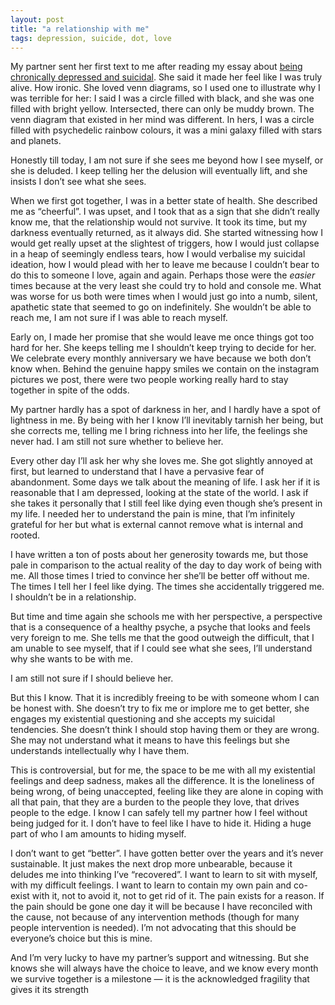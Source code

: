```yaml
---
layout: post
title: "a relationship with me"
tags: depression, suicide, dot, love
---
```


My partner sent her first text to me after reading my essay about [being chronically depressed and suicidal](https://medium.com/change-i-want-to-see/on-being-chronically-depressed-and-suicidal-8045e750e86a). She said it made her feel like I was truly alive. How ironic. She loved venn diagrams, so I used one to illustrate why I was terrible for her: I said I was a circle filled with black, and she was one filled with bright yellow. Intersected, there can only be muddy brown. The venn diagram that existed in her mind was different. In hers, I was a circle filled with psychedelic rainbow colours, it was a mini galaxy filled with stars and planets.

Honestly till today, I am not sure if she sees me beyond how I see myself, or she is deluded. I keep telling her the delusion will eventually lift, and she insists I don’t see what she sees. 

When we first got together, I was in a better state of health. She described me as “cheerful”. I was upset, and I took that as a sign that she didn’t really know me, that the relationship would not survive. It took its time, but my darkness eventually returned, as it always did. She started witnessing how I would get really upset at the slightest of triggers, how I would just collapse in a heap of seemingly endless tears, how I would verbalise my suicidal ideation, how I would plead with her to leave me because I couldn’t bear to do this to someone I love, again and again. Perhaps those were the _easier_ times because at the very least she could try to hold and console me. What was worse for us both were times when I would just go into a numb, silent, apathetic state that seemed to go on indefinitely. She wouldn’t be able to reach me, I am not sure if I was able to reach myself.

Early on, I made her promise that she would leave me once things got too hard for her. She keeps telling me I shouldn’t keep trying to decide for her. We celebrate every monthly anniversary we have because we both don’t know when. Behind the genuine happy smiles we contain on the instagram pictures we post, there were two people working really hard to stay together in spite of the odds.

My partner hardly has a spot of darkness in her, and I hardly have a spot of lightness in me. By being with her I know I’ll inevitably tarnish her being, but she corrects me, telling me I bring richness into her life, the feelings she never had. I am still not sure whether to believe her.

Every other day I’ll ask her why she loves me. She got slightly annoyed at first, but learned to understand that I have a pervasive fear of abandonment. Some days we talk about the meaning of life. I ask her if it is reasonable that I am depressed, looking at the state of the world. I ask if she takes it personally that I still feel like dying even though she’s present in my life. I needed her to understand the pain is mine, that I’m infinitely grateful for her but what is external cannot remove what is internal and rooted.

I have written a ton of posts about her generosity towards me, but those pale in comparison to the actual reality of the day to day work of being with me. All those times I tried to convince her she’ll be better off without me. The times I tell her I feel like dying. The times she accidentally triggered me. I shouldn’t be in a relationship.

But time and time again she schools me with her perspective, a perspective that is a consequence of a healthy psyche, a psyche that looks and feels very foreign to me. She tells me that the good outweigh the difficult, that I am unable to see myself, that if I could see what she sees, I’ll understand why she wants to be with me.

I am still not sure if I should believe her.

But this I know. That it is incredibly freeing to be with someone whom I can be honest with. She doesn’t try to fix me or implore me to get better, she engages my existential questioning and she accepts my suicidal tendencies. She doesn’t think I should stop having them or they are wrong. She may not understand what it means to have this feelings but she understands intellectually why I have them. 

This is controversial, but for me, the space to be me with all my existential feelings and deep sadness, makes all the difference. It is the loneliness of being wrong, of being unaccepted, feeling like they are alone in coping with all that pain, that they are a burden to the people they love, that drives people to the edge. I know I can safely tell my partner how I feel without being judged for it. I don’t have to feel like I have to hide it. Hiding a huge part of who I am amounts to hiding myself.

I don’t want to get “better”. I have gotten better over the years and it’s never sustainable. It just makes the next drop more unbearable, because it deludes me into thinking I’ve “recovered”. I want to learn to sit with myself, with my difficult feelings. I want to learn to contain my own pain and co-exist with it, not to avoid it, not to get rid of it. The pain exists for a reason. If the pain should be gone one day it will be because I have reconciled with the cause, not because of any intervention methods (though for many people intervention is needed). I’m not advocating that this should be everyone’s choice but this is mine.

And I’m very lucky to have my partner’s support and witnessing. But she knows she will always have the choice to leave, and we know every month we survive together is a milestone — it is the acknowledged fragility that gives it its strength